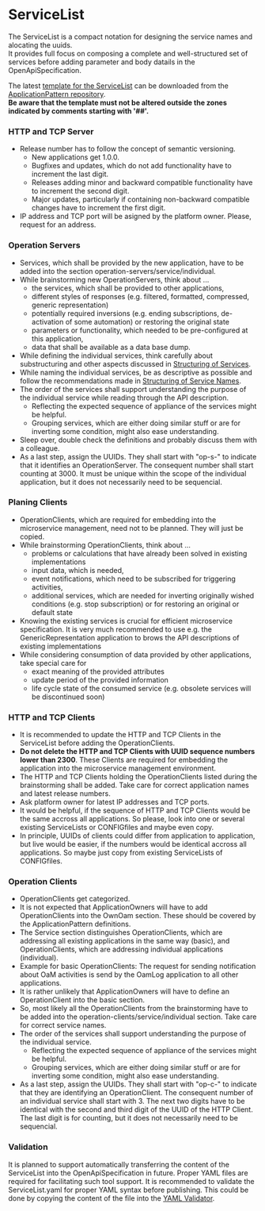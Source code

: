 # ServiceList

The ServiceList is a compact notation for designing the service names and alocating the uuids.  
It provides full focus on composing a complete and well-structured set of services before adding parameter and body datails in the OpenApiSpecification.  

The latest [template for the ServiceList](https://github.com/openBackhaul/ApplicationPattern/blob/develop/ApplicationPattern+services.yaml) can be downloaded from the [ApplicationPattern repository](https://github.com/openBackhaul/ApplicationPattern/tree/develop).  
**Be aware that the template must not be altered outside the zones indicated by comments starting with '##'.**


### HTTP and TCP Server

* Release number has to follow the concept of semantic versioning.
  * New applications get 1.0.0. 
  * Bugfixes and updates, which do not add functionality have to increment the last digit.
  * Releases adding minor and backward compatible functionality have to increment the second digit.
  * Major updates, particularly if containing non-backward compatible changes have to increment the first digit.
* IP address and TCP port will be asigned by the platform owner. Please, request for an address.


### Operation Servers

* Services, which shall be provided by the new application, have to be added into the section operation-servers/service/individual.
* While brainstorming new OperationServers, think about ...
  * the services, which shall be provided to other applications,
  * different styles of responses (e.g. filtered, formatted, compressed, generic representation)
  * potentially required inversions (e.g. ending subscriptions, de-activation of some automation) or restoring the original state
  * parameters or functionality, which needed to be pre-configured at this application,
  * data that shall be available as a data base dump.
* While defining the individual services, think carefully about substructuring and other aspects discussed in [Structuring of Services](../StructureOfServices/StructureOfServices.md).
* While naming the individual services, be as descriptive as possible and follow the recommendations made in [Structuring of Service Names](../StructureOfServiceNames/StructureOfServiceNames.md).
* The order of the services shall support understanding the purpose of the individual service while reading through the API description.
  * Reflecting the expected sequence of appliance of the services might be helpful.
  * Grouping services, which are either doing similar stuff or are for inverting some condition, might also ease understanding.
* Sleep over, double check the definitions and probably discuss them with a colleague.
* As a last step, assign the UUIDs. They shall start with "op-s-" to indicate that it identifies an OperationServer. The consequent number shall start counting at 3000. It must be unique within the scope of the individual application, but it does not necessarily need to be sequencial.


### Planing Clients

* OperationClients, which are required for embedding into the microservice management, need not to be planned. They will just be copied.
* While brainstorming OperationClients, think about ...
  * problems or calculations that have already been solved in existing implementations
  * input data, which is needed,
  * event notifications, which need to be subscribed for triggering activities,
  * additional services, which are needed for inverting originally wished conditions (e.g. stop subscription) or for restoring an original or default state
* Knowing the existing services is crucial for efficient microservice specification. It is very much recommended to use e.g. the GenericRepresentation application to brows the API descriptions of existing implementations
* While considering consumption of data provided by other applications, take special care for 
  * exact meaning of the provided attributes
  * update period of the provided information
  * life cycle state of the consumed service (e.g. obsolete services will be discontinued soon)


### HTTP and TCP Clients

* It is recommended to update the HTTP and TCP Clients in the ServiceList before adding the OperationClients.
* **Do not delete the HTTP and TCP Clients with UUID sequence numbers lower than 2300**. These Clients are required for embedding the application into the microservice management environment.
* The HTTP and TCP Clients holding the OperationClients listed during the brainstorming shall be added. Take care for correct application names and latest release numbers.
* Ask platform owner for latest IP addresses and TCP ports.
* It would be helpful, if the sequence of HTTP and TCP Clients would be the same accross all applications. So please, look into one or several existing ServiceLists or CONFIGfiles and maybe even copy.
* In principle, UUIDs of clients could differ from application to application, but live would be easier, if the numbers would be identical accross all applications. So maybe just copy from existing ServiceLists of CONFIGfiles.


### Operation Clients

* OperationClients get categorized.
* It is not expected that ApplicationOwners will have to add OperationClients into the OwnOam section. These should be covered by the ApplicationPattern definitions.
* The Service section distinguishes OperationClients, which are addressing all existing applications in the same way (basic), and OperationClients, which are addressing individual applications (individual).
* Example for basic OperationClients: The request for sending notification about OaM activities is send by the OamLog application to all other applications.
* It is rather unlikely that ApplicationOwners will have to define an  OperationClient into the basic section.
* So, most likely all the OperationClients from the brainstorming have to be added into the operation-clients/service/individual section. Take care for correct service names.
* The order of the services shall support understanding the purpose of the individual service.
  * Reflecting the expected sequence of appliance of the services might be helpful.
  * Grouping services, which are either doing similar stuff or are for inverting some condition, might also ease understanding.
* As a last step, assign the UUIDs. They shall start with "op-c-" to indicate that they are identifying an OperationClient. The consequent number of an individual service shall start with 3. The next two digits have to be identical with the second and third digit of the UUID of the HTTP Client. The last digit is for counting, but it does not necessarily need to be sequencial.


### Validation

It is planned to support automatically transferring the content of the ServiceList into the OpenApiSpecification in future.
Proper YAML files are required for facilitating such tool support.
It is recommended to validate the ServiceList.yaml for proper YAML syntax before publishing.
This could be done by copying the content of the file into the [YAML Validator](https://jsonformatter.org/yaml-validator).
